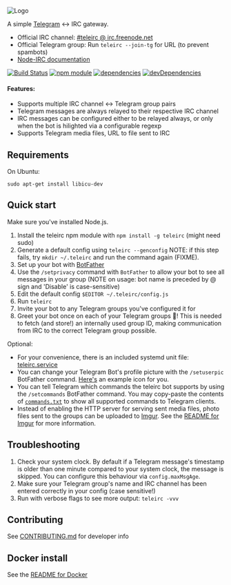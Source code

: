 ![Logo](/extras/logo.png)

A simple [Telegram](https://telegram.org/) ↔ IRC gateway.

* Official IRC channel: [#teleirc @ irc.freenode.net](https://kiwiirc.com/client/irc.freenode.net:+6697/#teleirc)
* Official Telegram group: Run `teleirc --join-tg` for URL (to prevent spambots)
* [Node-IRC documentation](https://node-irc.readthedocs.io/en/latest/API.html#client)

[![Build Status](https://travis-ci.org/FruitieX/teleirc.svg?branch=develop)](https://travis-ci.org/FruitieX/teleirc)
[![npm module](https://img.shields.io/npm/v/teleirc.svg?style=flat)](https://www.npmjs.com/package/teleirc)
[![dependencies](https://david-dm.org/fruitiex/teleirc.svg)](https://david-dm.org/fruitiex/teleirc#info=Dependencies)
[![devDependencies](https://david-dm.org/fruitiex/teleirc/dev-status.svg)](https://david-dm.org/fruitiex/teleirc#info=devDependencies)

#### Features:

* Supports multiple IRC channel ↔ Telegram group pairs
* Telegram messages are always relayed to their respective IRC channel
* IRC messages can be configured either to be relayed always, or only when the
  bot is hilighted via a configurable regexp
* Supports Telegram media files, URL to file sent to IRC

Requirements
------------

On Ubuntu:
```
sudo apt-get install libicu-dev
```


Quick start
-----------

Make sure you've installed Node.js.

1. Install the teleirc npm module with `npm install -g teleirc` (might need
   sudo)
2. Generate a default config using `teleirc --genconfig`
   NOTE: if this step fails, try `mkdir ~/.teleirc` and run the command again (FIXME).
3. Set up your bot with [BotFather](https://telegram.me/botfather)
4. Use the `/setprivacy` command with `BotFather` to allow your bot to see all
   messages in your group (NOTE on usage: bot name is preceded by @ sign and
   'Disable' is case-sensitive)
5. Edit the default config `$EDITOR ~/.teleirc/config.js`
6. Run `teleirc`
7. Invite your bot to any Telegram groups you've configured it for
8. Greet your bot once on each of your Telegram groups :tada:! This is needed
   to fetch (and store!) an internally used group ID, making communication from
   IRC to the correct Telegram group possible.

Optional:

- For your convenience, there is an included systemd unit file:
  [teleirc.service](extras/teleirc.service)
- You can change your Telegram Bot's profile picture with the `/setuserpic`
  BotFather command. [Here's](/extras/icon.png) an example icon for you.
- You can tell Telegram which commands the teleirc bot supports by using the
  `/setcommands` BotFather command. You may copy-paste the contents of
  [`commands.txt`](/extras/commands.txt) to show all supported commands to
  Telegram clients.
- Instead of enabling the HTTP server for serving sent media files, photo files
  sent to the groups can be uploaded to [Imgur](http://imgur.com/). See the
  [README for Imgur](extras/Imgur_README.md) for more information.

Troubleshooting
---------------

1. Check your system clock. By default if a Telegram message's timestamp is
   older than one minute compared to your system clock, the message is skipped.
   You can configure this behaviour via `config.maxMsgAge`.
2. Make sure your Telegram group's name and IRC channel has been entered
   correctly in your config (case sensitive!)
3. Run with verbose flags to see more output: `teleirc -vvv`

Contributing
------------

See [CONTRIBUTING.md](CONTRIBUTING.md) for developer info

Docker install
--------------

See the [README for Docker](extras/Docker_README.md)

